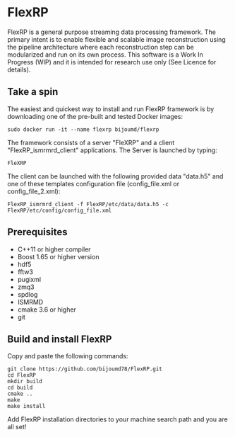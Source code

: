 # FlexRP
FlexRP is a general purpose streaming data processing framework. The primary intent is to enable flexible and scalable image reconstruction using the pipeline architecture where each reconstruction step can be modularized and run on its own process. This software is a Work In Progress (WIP) and it is intended for research use only (See Licence for details).

## Take a spin
The easiest and quickest way to install and run FlexRP framework is by downloading one of the pre-built and tested Docker images:

    sudo docker run -it --name flexrp bijoumd/flexrp 
The framework consists of a server "FleXRP" and a client  "FlexRP_ismrmrd_client" applications. The Server is launched by typing:

    FleXRP
The client can be launched with the following provided data "data.h5" and one of these templates configuration file (config_file.xml or config_file_2.xml):

    FlexRP_ismrmrd_client -f FlexRP/etc/data/data.h5 -c FlexRP/etc/config/config_file.xml


## Prerequisites
 - C++11  or higher compiler
 - Boost 1.65 or higher version
 - hdf5
 - fftw3
 - pugixml
 - zmq3
 - spdlog
 - ISMRMD
 - cmake 3.6 or higher
 - git
 
## Build and install FlexRP
Copy and paste the following commands:

    git clone https://github.com/bijoumd78/FlexRP.git
    cd FlexRP
    mkdir build
    cd build
    cmake ..
    make 
    make install
Add FlexRP installation directories to your machine search path and you are all set!
<!--stackedit_data:
eyJoaXN0b3J5IjpbLTIwNTY1MzI0NDcsMTUxNjEwODMzNywtMT
M3MjQ5MzIzNyw5MDE4MDI3MjRdfQ==
-->